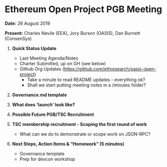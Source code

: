 # Ethereum Open Project PGB Meeting

**Date:** 26 August 2019

**Present:** Charles Nevile (EEA), Jory Burson (OASIS), Dan Burnett (ConsenSys)

1. **Quick Status Update**
   * Last Meeting Agenda/Notes
   * Charter Submitted, up on GH (see below)
   * Github Org Updates (https://github.com/ethresearch/oasis-open-project)
      * Take a minute to read README updates - everything ok?
      * Shall we start putting meeting notes in a /minutes folder?

2. **Governance.md template**

3. **What does ‘launch’ look like?**
4. **Possible Future PGB/TSC Recruitment**

5. **TSC membership recruitment - Scoping the first round of work**
   * What can we do to demonstrate or scope work on JSON-RPC?
6. **Next Steps, Action Items & “Homework” (5 minutes)**
   * Governance template
   * Prep for devcon workshop
